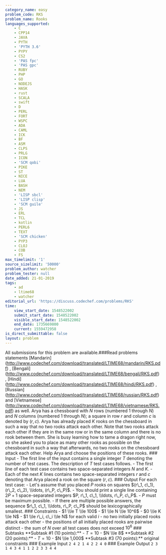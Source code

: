 ```yaml
---
category_name: easy
problem_code: RKS
problem_name: Rooks
languages_supported:
    - C
    - CPP14
    - JAVA
    - PYTH
    - 'PYTH 3.6'
    - PYPY
    - CS2
    - 'PAS fpc'
    - 'PAS gpc'
    - RUBY
    - PHP
    - GO
    - NODEJS
    - HASK
    - rust
    - SCALA
    - swift
    - D
    - PERL
    - FORT
    - WSPC
    - ADA
    - CAML
    - ICK
    - BF
    - ASM
    - CLPS
    - PRLG
    - ICON
    - 'SCM qobi'
    - PIKE
    - ST
    - NICE
    - LUA
    - BASH
    - NEM
    - 'LISP sbcl'
    - 'LISP clisp'
    - 'SCM guile'
    - JS
    - ERL
    - TCL
    - kotlin
    - PERL6
    - TEXT
    - 'SCM chicken'
    - PYP3
    - CLOJ
    - COB
    - FS
max_timelimit: '1'
source_sizelimit: '50000'
problem_author: watcher
problem_tester: null
date_added: 21-01-2019
tags:
    - ad
    - ltime68
    - watcher
editorial_url: 'https://discuss.codechef.com/problems/RKS'
time:
    view_start_date: 1548522002
    submit_start_date: 1548522002
    visible_start_date: 1548522002
    end_date: 1735669800
    current: 1559472958
is_direct_submittable: false
layout: problem
---
```

All submissions for this problem are available.\###Read problems statements \[Mandarin\](http://www.codechef.com/download/translated/LTIME68/mandarin/RKS.pdf) , \[Bengali\](http://www.codechef.com/download/translated/LTIME68/bengali/RKS.pdf) , \[Hindi\](http://www.codechef.com/download/translated/LTIME68/hindi/RKS.pdf) , \[Russian\](http://www.codechef.com/download/translated/LTIME68/russian/RKS.pdf) and \[Vietnamese\](http://www.codechef.com/download/translated/LTIME68/vietnamese/RKS.pdf) as well. Arya has a chessboard with $N$ rows (numbered $1$ through $N$) and $N$ columns (numbered $1$ through $N$); a square in row $r$ and column $c$ is denoted by $(r, c)$. Arya has already placed $K$ rooks on the chessboard in such a way that no two rooks attack each other. Note that two rooks attack each other if they are in the same row or in the same column and there is no rook between them. She is busy learning how to tame a dragon right now, so she asked you to place as many other rooks as possible on the chessboard in such a way that afterwards, no two rooks on the chessboard attack each other. Help Arya and choose the positions of these rooks. ### Input - The first line of the input contains a single integer $T$ denoting the number of test cases. The description of $T$ test cases follows. - The first line of each test case contains two space-separated integers $N$ and $K$. - Each of the next $K$ lines contains two space-separated integers $r$ and $c$ denoting that Arya placed a rook on the square $(r, c)$. ### Output For each test case: - Let's assume that you placed $P$ rooks on squares $(r\_1, c\_1), (r\_2, c\_2), \\ldots, (r\_P, c\_P)$. - You should print a single line containing $2P+1$ space-separated integers $P, r\_1, c\_1, \\ldots, r\_P, c\_P$. - $P$ must be maximum possible. - If there are multiple possible answers, the sequence $r\_1, c\_1, \\ldots, r\_P, c\_P$ should be lexicographically smallest. ### Constraints - $1 \\le T \\le 100$ - $1 \\le N \\le 10^6$ - $0 \\le K \\le N$ - $1 \\le r\_i, c\_i \\le N$ for each valid $i$ - no two initially placed rooks attack each other - the positions of all initially placed rooks are pairwise distinct - the sum of $N$ over all test cases does not exceed $10^6$ ### Subtasks \*\*Subtask #1 (10 points):\*\* - $T = 10$ - $N \\le 8$ \*\*Subtask #2 (20 points):\*\* - $T = 10$ - $N \\le 1,000$ \*\*Subtask #3 (70 points):\*\* original constraints ### Example Input ``` 2 4 2 1 4 2 2 4 0 ``` ### Example Output ``` 2 3 1 4 3 4 1 1 2 2 3 3 4 4 ```

